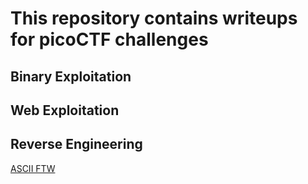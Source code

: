 # This repository contains writeups for picoCTF challenges

Binary Exploitation
---
Web Exploitation
---
Reverse Engineering
---
[ASCII FTW](Reverse_Engineering/ASCII_FTW.md)
